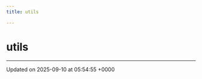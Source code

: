```yaml
---
title: utils

---
```


# utils








-------------------------------

Updated on 2025-09-10 at 05:54:55 +0000